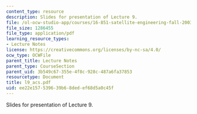 ```yaml
---
content_type: resource
description: Slides for presentation of Lecture 9.
file: /ol-ocw-studio-app/courses/16-851-satellite-engineering-fall-2003/ee22e157539639b68dedef68d5a0c45f_l9_acs.pdf
file_size: 1286455
file_type: application/pdf
learning_resource_types:
- Lecture Notes
license: https://creativecommons.org/licenses/by-nc-sa/4.0/
ocw_type: OCWFile
parent_title: Lecture Notes
parent_type: CourseSection
parent_uid: 3b549c67-355e-4f8c-928c-487a6fa37853
resourcetype: Document
title: l9_acs.pdf
uid: ee22e157-5396-39b6-8ded-ef68d5a0c45f
---
```

Slides for presentation of Lecture 9.